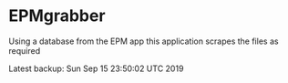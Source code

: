 # EPMgrabber
Using a database from the EPM app this application scrapes the files as required


Latest backup: Sun Sep 15 23:50:02 UTC 2019
